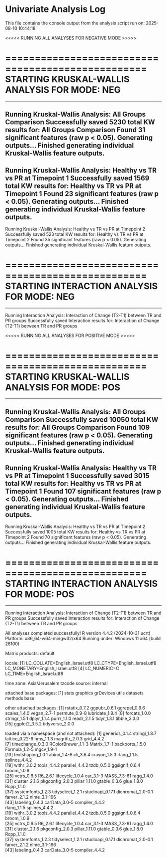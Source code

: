 # Univariate Analysis Log

This file contains the console output from the analysis script run on: 2025-08-10 10:44:18 




<<<<< RUNNING ALL ANALYSES FOR NEGATIVE MODE >>>>>

==================================================
STARTING KRUSKAL-WALLIS ANALYSIS FOR MODE: NEG 
==================================================
--------------------------------------------------
Running Kruskal-Wallis Analysis: All Groups Comparison 
Successfully saved 5230 total KW results for: All Groups Comparison 
Found 31 significant features (raw p < 0.05). Generating outputs...
Finished generating individual Kruskal-Wallis feature outputs.
--------------------------------------------------
Running Kruskal-Wallis Analysis: Healthy vs TR vs PR at Timepoint 1 
Successfully saved 1569 total KW results for: Healthy vs TR vs PR at Timepoint 1 
Found 23 significant features (raw p < 0.05). Generating outputs...
Finished generating individual Kruskal-Wallis feature outputs.
--------------------------------------------------
Running Kruskal-Wallis Analysis: Healthy vs TR vs PR at Timepoint 2 
Successfully saved 523 total KW results for: Healthy vs TR vs PR at Timepoint 2 
Found 35 significant features (raw p < 0.05). Generating outputs...
Finished generating individual Kruskal-Wallis feature outputs.

==================================================
STARTING INTERACTION ANALYSIS FOR MODE: NEG 
==================================================
--------------------------------------------------
Running Interaction Analysis: Interaction of Change (T2-T1) between TR and PR groups 
Successfully saved Interaction results for: Interaction of Change (T2-T1) between TR and PR groups 



<<<<< RUNNING ALL ANALYSES FOR POSITIVE MODE >>>>>

==================================================
STARTING KRUSKAL-WALLIS ANALYSIS FOR MODE: POS 
==================================================
--------------------------------------------------
Running Kruskal-Wallis Analysis: All Groups Comparison 
Successfully saved 10050 total KW results for: All Groups Comparison 
Found 109 significant features (raw p < 0.05). Generating outputs...
Finished generating individual Kruskal-Wallis feature outputs.
--------------------------------------------------
Running Kruskal-Wallis Analysis: Healthy vs TR vs PR at Timepoint 1 
Successfully saved 3015 total KW results for: Healthy vs TR vs PR at Timepoint 1 
Found 107 significant features (raw p < 0.05). Generating outputs...
Finished generating individual Kruskal-Wallis feature outputs.
--------------------------------------------------
Running Kruskal-Wallis Analysis: Healthy vs TR vs PR at Timepoint 2 
Successfully saved 1005 total KW results for: Healthy vs TR vs PR at Timepoint 2 
Found 70 significant features (raw p < 0.05). Generating outputs...
Finished generating individual Kruskal-Wallis feature outputs.

==================================================
STARTING INTERACTION ANALYSIS FOR MODE: POS 
==================================================
--------------------------------------------------
Running Interaction Analysis: Interaction of Change (T2-T1) between TR and PR groups 
Successfully saved Interaction results for: Interaction of Change (T2-T1) between TR and PR groups 

All analyses completed successfully!
R version 4.4.2 (2024-10-31 ucrt)
Platform: x86_64-w64-mingw32/x64
Running under: Windows 11 x64 (build 26100)

Matrix products: default


locale:
[1] LC_COLLATE=English_Israel.utf8  LC_CTYPE=English_Israel.utf8    LC_MONETARY=English_Israel.utf8
[4] LC_NUMERIC=C                    LC_TIME=English_Israel.utf8    

time zone: Asia/Jerusalem
tzcode source: internal

attached base packages:
[1] stats     graphics  grDevices utils     datasets  methods   base     

other attached packages:
 [1] rstatix_0.7.2   ggpubr_0.6.1    ggrepel_0.9.6   scales_1.4.0    vegan_2.7-1     permute_0.9-8   lubridate_1.9.4
 [8] forcats_1.0.0   stringr_1.5.1   dplyr_1.1.4     purrr_1.1.0     readr_2.1.5     tidyr_1.3.1     tibble_3.3.0   
[15] ggplot2_3.5.2   tidyverse_2.0.0

loaded via a namespace (and not attached):
 [1] generics_0.1.4     stringi_1.8.7      lattice_0.22-6     hms_1.1.3          magrittr_2.0.3     grid_4.4.2        
 [7] timechange_0.3.0   RColorBrewer_1.1-3 Matrix_1.7-1       backports_1.5.0    Formula_1.2-5      mgcv_1.9-1        
[13] textshaping_1.0.1  abind_1.4-8        cli_3.6.4          crayon_1.5.3       rlang_1.1.5        splines_4.4.2     
[19] withr_3.0.2        tools_4.4.2        parallel_4.4.2     tzdb_0.5.0         ggsignif_0.6.4     broom_1.0.9       
[25] vctrs_0.6.5        R6_2.6.1           lifecycle_1.0.4    car_3.1-3          MASS_7.3-61        ragg_1.4.0        
[31] cluster_2.1.6      pkgconfig_2.0.3    pillar_1.11.0      gtable_0.3.6       glue_1.8.0         Rcpp_1.1.0        
[37] systemfonts_1.2.3  tidyselect_1.2.1   rstudioapi_0.17.1  dichromat_2.0-0.1  farver_2.1.2       nlme_3.1-166      
[43] labeling_0.4.3     carData_3.0-5      compiler_4.4.2    
    rlang_1.1.5        splines_4.4.2     
[19] withr_3.0.2        tools_4.4.2        parallel_4.4.2     tzdb_0.5.0         ggsignif_0.6.4     broom_1.0.9       
[25] vctrs_0.6.5        R6_2.6.1           lifecycle_1.0.4    car_3.1-3          MASS_7.3-61        ragg_1.4.0        
[31] cluster_2.1.6      pkgconfig_2.0.3    pillar_1.11.0      gtable_0.3.6       glue_1.8.0         Rcpp_1.1.0        
[37] systemfonts_1.2.3  tidyselect_1.2.1   rstudioapi_0.17.1  dichromat_2.0-0.1  farver_2.1.2       nlme_3.1-166      
[43] labeling_0.4.3     carData_3.0-5      compiler_4.4.2    
